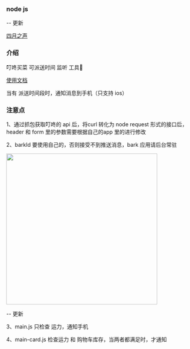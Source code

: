 ### node js

-- 更新

[四月之声](./src/voice-of-shanhai/四月之声in%20Shanghai.mp4)

### 介绍
叮咚买菜 可派送时间 监听 工具🔧

[使用文档](https://github.com/mingjiezhou/notes/issues/10)

当有 派送时间段时，通知消息到手机（只支持 ios）

### 注意点

1、通过抓包获取叮咚的 api 后，将curl 转化为 node request 形式的接口后，header 和 form 里的参数需要根据自己的app 里的进行修改

2、barkId 要使用自己的，否则接受不到推送消息，bark 应用请后台常驻

<img src="https://user-images.githubusercontent.com/37775265/162608928-8c64c606-03ff-4710-90f7-c61eea506a82.jpg" width=400/>

-- 更新

3、main.js 只检查 运力，通知手机

4、main-card.js 检查运力 和 购物车库存，当两者都满足时，才通知